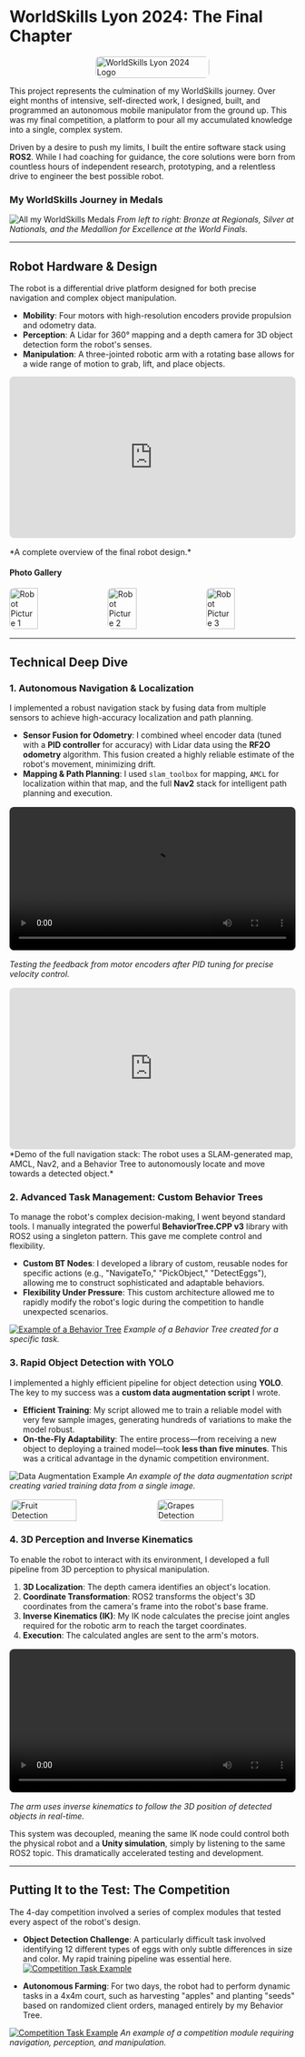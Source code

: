 # WorldSkills Lyon 2024: The Final Chapter

<!-- grid-1 -->
<div style="display: flex; justify-content: center;">
    <img src="../img/worldskills/lyon24/ws_lyon24.jpg" alt="WorldSkills Lyon 2024 Logo" style="max-width: 200px; width: 100%; height: auto; border-radius: 8px;">
</div>
<!-- end-grid -->

This project represents the culmination of my WorldSkills journey. Over eight months of intensive, self-directed work, I designed, built, and programmed an autonomous mobile manipulator from the ground up. This was my final competition, a platform to pour all my accumulated knowledge into a single, complex system.

Driven by a desire to push my limits, I built the entire software stack using **ROS2**. While I had coaching for guidance, the core solutions were born from countless hours of independent research, prototyping, and a relentless drive to engineer the best possible robot.

### My WorldSkills Journey in Medals
![All my WorldSkills Medals](../img/worldskills/lyon24/medals.jpg)
*From left to right: Bronze at Regionals, Silver at Nationals, and the Medallion for Excellence at the World Finals.*

---

## Robot Hardware & Design
The robot is a differential drive platform designed for both precise navigation and complex object manipulation.

- **Mobility**: Four motors with high-resolution encoders provide propulsion and odometry data.
- **Perception**: A Lidar for 360° mapping and a depth camera for 3D object detection form the robot's senses.
- **Manipulation**: A three-jointed robotic arm with a rotating base allows for a wide range of motion to grab, lift, and place objects.

<div style="position: relative; padding-bottom: 56.25%; height: 0; overflow: hidden; max-width: 100%; height: auto; border-radius: 8px; margin-bottom: 1rem;">
    <iframe src="https://www.youtube.com/embed/AhZSpFj_UJo" frameborder="0" allow="accelerometer; autoplay; clipboard-write; encrypted-media; gyroscope; picture-in-picture" allowfullscreen style="position: absolute; top: 0; left: 0; width: 100%; height: 100%;"></iframe>
</div>
*A complete overview of the final robot design.*

#### Photo Gallery
<!-- grid-3 -->
<div style="display: flex; gap: 16px; justify-content: center; margin-bottom: 1rem;">
    <img src="../img/worldskills/lyon24/pict_pixx_1.jpg" alt="Robot Picture 1" style="width: 32%; height: auto; object-fit: contain; border-radius: 8px;">
    <img src="../img/worldskills/lyon24/pict_pixx_3.jpg" alt="Robot Picture 2" style="width: 32%; height: auto; object-fit: contain; border-radius: 8px;">
    <img src="../img/worldskills/lyon24/pict_pixx_2.jpg" alt="Robot Picture 3" style="width: 32%; height: auto; object-fit: contain; border-radius: 8px;">
</div>
<!-- end-grid -->

---

## Technical Deep Dive

### 1. Autonomous Navigation & Localization
I implemented a robust navigation stack by fusing data from multiple sensors to achieve high-accuracy localization and path planning.

- **Sensor Fusion for Odometry**: I combined wheel encoder data (tuned with a **PID controller** for accuracy) with Lidar data using the **RF2O odometry** algorithm. This fusion created a highly reliable estimate of the robot's movement, minimizing drift.
- **Mapping & Path Planning**: I used `slam_toolbox` for mapping, `AMCL` for localization within that map, and the full **Nav2** stack for intelligent path planning and execution.

<video src="../img/worldskills/lyon24/newpid.mp4" controls loop style="width: 100%; max-width: 700px; border-radius: 8px; display: block; margin: 1rem auto;"></video>
*Testing the feedback from motor encoders after PID tuning for precise velocity control.*

<div style="position: relative; padding-bottom: 56.25%; height: 0; overflow: hidden; max-width: 100%; height: auto; border-radius: 8px; margin-top: 1rem;">
    <iframe src="https://www.youtube.com/embed/1ArNoJ4Ynxk" frameborder="0" allow="accelerometer; autoplay; clipboard-write; encrypted-media; gyroscope; picture-in-picture" allowfullscreen style="position: absolute; top: 0; left: 0; width: 100%; height: 100%;"></iframe>
</div>
*Demo of the full navigation stack: The robot uses a SLAM-generated map, AMCL, Nav2, and a Behavior Tree to autonomously locate and move towards a detected object.*

### 2. Advanced Task Management: Custom Behavior Trees
To manage the robot's complex decision-making, I went beyond standard tools. I manually integrated the powerful **BehaviorTree.CPP v3** library with ROS2 using a singleton pattern. This gave me complete control and flexibility.

- **Custom BT Nodes**: I developed a library of custom, reusable nodes for specific actions (e.g., "NavigateTo," "PickObject," "DetectEggs"), allowing me to construct sophisticated and adaptable behaviors.
- **Flexibility Under Pressure**: This custom architecture allowed me to rapidly modify the robot's logic during the competition to handle unexpected scenarios.

[![Example of a Behavior Tree](../img/worldskills/lyon24/behaviortree_exemple.png)](../img/worldskills/lyon24/behaviortree_exemple.png)
*Example of a Behavior Tree created for a specific task.*

### 3. Rapid Object Detection with YOLO
I implemented a highly efficient pipeline for object detection using **YOLO**. The key to my success was a **custom data augmentation script** I wrote.

- **Efficient Training**: My script allowed me to train a reliable model with very few sample images, generating hundreds of variations to make the model robust.
- **On-the-Fly Adaptability**: The entire process—from receiving a new object to deploying a trained model—took **less than five minutes**. This was a critical advantage in the dynamic competition environment.

![Data Augmentation Example](../img/worldskills/lyon24/augmented_data.jpg)
*An example of the data augmentation script creating varied training data from a single image.*

<!-- grid-2 -->
<div style="display: flex; gap: 16px; justify-content: center; margin-top: 1rem;">
    <img src="../img/worldskills/lyon24/fruits_detection.png" alt="Fruit Detection" style="width: 48%; height: auto; object-fit: contain; border-radius: 8px;">
    <img src="../img/worldskills/lyon24/grapes_detection.png" alt="Grapes Detection" style="width: 48%; height: auto; object-fit: contain; border-radius: 8px;">
</div>
<!-- end-grid -->

### 4. 3D Perception and Inverse Kinematics
To enable the robot to interact with its environment, I developed a full pipeline from 3D perception to physical manipulation.

1.  **3D Localization**: The depth camera identifies an object's location.
2.  **Coordinate Transformation**: ROS2 transforms the object's 3D coordinates from the camera's frame into the robot's base frame.
3.  **Inverse Kinematics (IK)**: My IK node calculates the precise joint angles required for the robotic arm to reach the target coordinates.
4.  **Execution**: The calculated angles are sent to the arm's motors.

<video src="../img/worldskills/lyon24/inversekinematics.mp4" controls loop style="width: 100%; max-width: 700px; border-radius: 8px; display: block; margin: 1rem auto;"></video>
*The arm uses inverse kinematics to follow the 3D position of detected objects in real-time.*

This system was decoupled, meaning the same IK node could control both the physical robot and a **Unity simulation**, simply by listening to the same ROS2 topic. This dramatically accelerated testing and development.

---

## Putting It to the Test: The Competition
The 4-day competition involved a series of complex modules that tested every aspect of the robot's design.

- **Object Detection Challenge**: A particularly difficult task involved identifying 12 different types of eggs with only subtle differences in size and color. My rapid training pipeline was essential here.
[![Competition Task Example](../img/worldskills/lyon24/moduleE.png)](../img/worldskills/lyon24/moduleE.png)
  
- **Autonomous Farming**: For two days, the robot had to perform dynamic tasks in a 4x4m court, such as harvesting "apples" and planting "seeds" based on randomized client orders, managed entirely by my Behavior Tree.

[![Competition Task Example](../img/worldskills/lyon24/ModuleH.png)](../img/worldskills/lyon24/ModuleH.png)
*An example of a competition module requiring navigation, perception, and manipulation.*